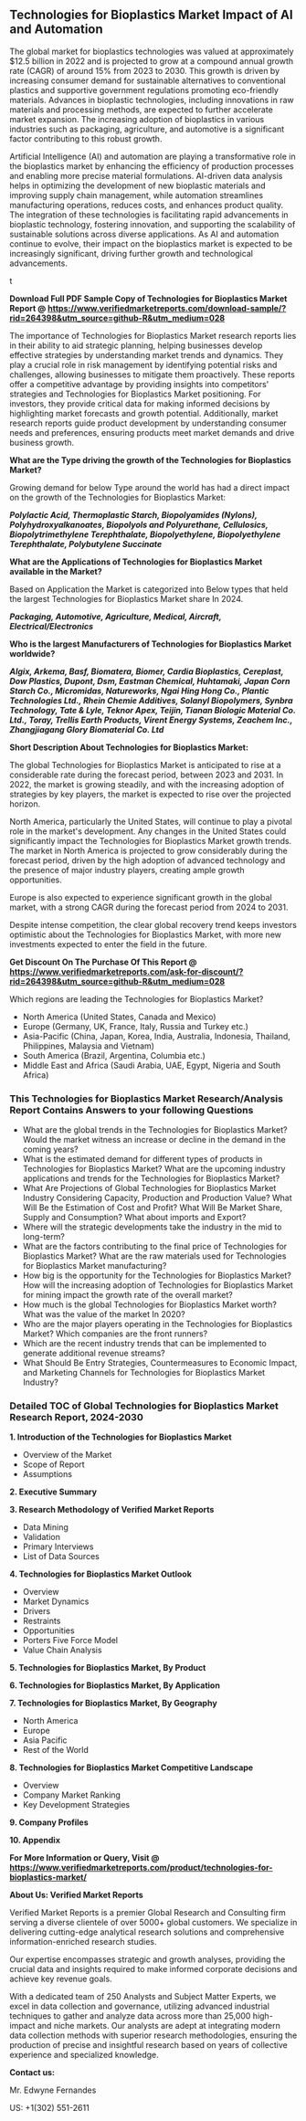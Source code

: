 <h2>Technologies for Bioplastics Market Impact of AI and Automation</h2><p>The global market for bioplastics technologies was valued at approximately $12.5 billion in 2022 and is projected to grow at a compound annual growth rate (CAGR) of around 15% from 2023 to 2030. This growth is driven by increasing consumer demand for sustainable alternatives to conventional plastics and supportive government regulations promoting eco-friendly materials. Advances in bioplastic technologies, including innovations in raw materials and processing methods, are expected to further accelerate market expansion. The increasing adoption of bioplastics in various industries such as packaging, agriculture, and automotive is a significant factor contributing to this robust growth.</p><p>Artificial Intelligence (AI) and automation are playing a transformative role in the bioplastics market by enhancing the efficiency of production processes and enabling more precise material formulations. AI-driven data analysis helps in optimizing the development of new bioplastic materials and improving supply chain management, while automation streamlines manufacturing operations, reduces costs, and enhances product quality. The integration of these technologies is facilitating rapid advancements in bioplastic technology, fostering innovation, and supporting the scalability of sustainable solutions across diverse applications. As AI and automation continue to evolve, their impact on the bioplastics market is expected to be increasingly significant, driving further growth and technological advancements.</p>t</p><p id="" class=""><strong>Download Full PDF Sample Copy of Technologies for Bioplastics Market Report @ <a href="https://www.verifiedmarketreports.com/download-sample/?rid=264398&utm_source=github-R&utm_medium=028" target="_blank">https://www.verifiedmarketreports.com/download-sample/?rid=264398&utm_source=github-R&utm_medium=028</a></strong></p><p>The importance of&nbsp;Technologies for Bioplastics Market research reports lies in their ability to aid strategic planning, helping businesses develop effective strategies by understanding market trends and dynamics. They play a crucial role in risk management by identifying potential risks and challenges, allowing businesses to mitigate them proactively. These reports offer a competitive advantage by providing insights into competitors' strategies and Technologies for Bioplastics Market positioning. For investors, they provide critical data for making informed decisions by highlighting market forecasts and growth potential. Additionally, market research reports guide product development by understanding consumer needs and preferences, ensuring products meet market demands and drive business growth.</p><p><strong>What are the&nbsp;Type driving the growth of the Technologies for Bioplastics Market?</strong></p><p id="" class="">Growing demand for below Type around the world has had a direct impact on the growth of the Technologies for Bioplastics Market:</p><em><strong>Polylactic Acid, Thermoplastic Starch, Biopolyamides (Nylons), Polyhydroxyalkanoates, Biopolyols and Polyurethane, Cellulosics, Biopolytrimethylene Terephthalate, Biopolyethylene, Biopolyethylene Terephthalate, Polybutylene Succinate</strong></em></p><strong>What are the&nbsp;Applications&nbsp;of Technologies for Bioplastics Market available in the Market?</strong></p><p id="" class="">Based on Application the Market is categorized into Below types that held the largest Technologies for Bioplastics Market share In 2024.</p><em><strong>Packaging, Automotive, Agriculture, Medical, Aircraft, Electrical/Electronics</strong></em></p><strong>Who is the largest Manufacturers of Technologies for Bioplastics Market worldwide?</strong></p><p><em><strong>Algix, Arkema, Basf, Biomatera, Biomer, Cardia Bioplastics, Cereplast, Dow Plastics, Dupont, Dsm, Eastman Chemical, Huhtamaki, Japan Corn Starch Co., Micromidas, Natureworks, Ngai Hing Hong Co., Plantic Technologies Ltd., Rhein Chemie Additives, Solanyl Biopolymers, Synbra Technology, Tate & Lyle, Teknor Apex, Teijin, Tianan Biologic Material Co. Ltd., Toray, Trellis Earth Products, Virent Energy Systems, Zeachem Inc., Zhangjiagang Glory Biomaterial Co. Ltd</strong></em></p><p id="" class=""><strong>Short Description About Technologies for Bioplastics Market:</strong></p><p>The global Technologies for Bioplastics Market is anticipated to rise at a considerable rate during the forecast period, between 2023 and 2031. In 2022, the market is growing steadily, and with the increasing adoption of strategies by key players, the market is expected to rise over the projected horizon.</p><p>North America, particularly the United States, will continue to play a pivotal role in the market's development. Any changes in the United States could significantly impact the Technologies for Bioplastics Market growth trends. The market in North America is projected to grow considerably during the forecast period, driven by the high adoption of advanced technology and the presence of major industry players, creating ample growth opportunities.</p><p>Europe is also expected to experience significant growth in the global market, with a strong CAGR during the forecast period from 2024 to 2031.</p><p>Despite intense competition, the clear global recovery trend keeps investors optimistic about the Technologies for Bioplastics Market, with more new investments expected to enter the field in the future.</p><p id="" class=""><strong>Get Discount On The Purchase Of This Report @ <a href="https://www.verifiedmarketreports.com/ask-for-discount/?rid=264398&utm_source=github-R&utm_medium=028" target="_blank">https://www.verifiedmarketreports.com/ask-for-discount/?rid=264398&utm_source=github-R&utm_medium=028</a></strong></p>Which regions are leading the Technologies for Bioplastics Market?</p><ul><li>North America (United States, Canada and Mexico)</li><li>Europe (Germany, UK, France, Italy, Russia and Turkey etc.)</li><li>Asia-Pacific (China, Japan, Korea, India, Australia, Indonesia, Thailand, Philippines, Malaysia and Vietnam)</li><li>South America (Brazil, Argentina, Columbia etc.)</li><li>Middle East and Africa (Saudi Arabia, UAE, Egypt, Nigeria and South Africa)</li></ul><h3 id="" class="">This Technologies for Bioplastics Market Research/Analysis Report Contains Answers to your following Questions</h3><ul><li>What are the global trends in the Technologies for Bioplastics Market? Would the market witness an increase or decline in the demand in the coming years?</li><li>What is the estimated demand for different types of products in Technologies for Bioplastics Market? What are the upcoming industry applications and trends for the Technologies for Bioplastics Market?</li><li>What Are Projections of Global Technologies for Bioplastics Market Industry Considering Capacity, Production and Production Value? What Will Be the Estimation of Cost and Profit? What Will Be Market Share, Supply and Consumption? What about imports and Export?</li><li>Where will the strategic developments take the industry in the mid to long-term?</li><li>What are the factors contributing to the final price of Technologies for Bioplastics Market? What are the raw materials used for Technologies for Bioplastics Market manufacturing?</li><li>How big is the opportunity for the Technologies for Bioplastics Market? How will the increasing adoption of Technologies for Bioplastics Market for mining impact the growth rate of the overall market?</li><li>How much is the global Technologies for Bioplastics Market worth? What was the value of the market In 2020?</li><li>Who are the major players operating in the Technologies for Bioplastics Market? Which companies are the front runners?</li><li>Which are the recent industry trends that can be implemented to generate additional revenue streams?</li><li>What Should Be Entry Strategies, Countermeasures to Economic Impact, and Marketing Channels for Technologies for Bioplastics Market Industry?</li></ul><h3 id="" class="">Detailed TOC of Global Technologies for Bioplastics Market Research Report, 2024-2030</h3><p id="" class=""><strong>1. Introduction of the Technologies for Bioplastics Market</strong></p><ul><li>Overview of the Market</li><li>Scope of Report</li><li>Assumptions</li></ul><p id="" class=""><strong>2. Executive Summary</strong></p><p id="" class=""><strong>3. Research Methodology of Verified Market Reports</strong></p><ul><li>Data Mining</li><li>Validation</li><li>Primary Interviews</li><li>List of Data Sources</li></ul><p id="" class=""><strong>4. Technologies for Bioplastics Market Outlook</strong></p><ul><li>Overview</li><li>Market Dynamics</li><li>Drivers</li><li>Restraints</li><li>Opportunities</li><li>Porters Five Force Model</li><li>Value Chain Analysis</li></ul><p id="" class=""><strong>5. Technologies for Bioplastics Market, By Product</strong></p><p id="" class=""><strong>6. Technologies for Bioplastics Market, By Application</strong></p><p id="" class=""><strong>7. Technologies for Bioplastics Market, By Geography</strong></p><ul><li>North America</li><li>Europe</li><li>Asia Pacific</li><li>Rest of the World</li></ul><p id="" class=""><strong>8. Technologies for Bioplastics Market Competitive Landscape</strong></p><ul><li>Overview</li><li>Company Market Ranking</li><li>Key Development Strategies</li></ul><p id="" class=""><strong>9. Company Profiles</strong></p><p id="" class=""><strong>10. Appendix</strong></p><p id="" class=""><strong>For More Information or Query, Visit @ <a href="https://www.verifiedmarketreports.com/product/technologies-for-bioplastics-market/" target="_blank">https://www.verifiedmarketreports.com/product/technologies-for-bioplastics-market/</a></strong></p><p id="" class=""><strong>About Us: Verified Market Reports</strong></p><p id="" class="">Verified Market Reports is a premier Global Research and Consulting firm serving a diverse clientele of over 5000+ global customers. We specialize in delivering cutting-edge analytical research solutions and comprehensive information-enriched research studies.</p><p id="" class="">Our expertise encompasses strategic and growth analyses, providing the crucial data and insights required to make informed corporate decisions and achieve key revenue goals.</p><p id="" class="">With a dedicated team of 250 Analysts and Subject Matter Experts, we excel in data collection and governance, utilizing advanced industrial techniques to gather and analyze data across more than 25,000 high-impact and niche markets. Our analysts are adept at integrating modern data collection methods with superior research methodologies, ensuring the production of precise and insightful research based on years of collective experience and specialized knowledge.</p><p id="" class=""><strong>Contact us:</strong></p><p id="" class="">Mr. Edwyne Fernandes</p><p id="" class="">US: +1(302) 551-2611</p>